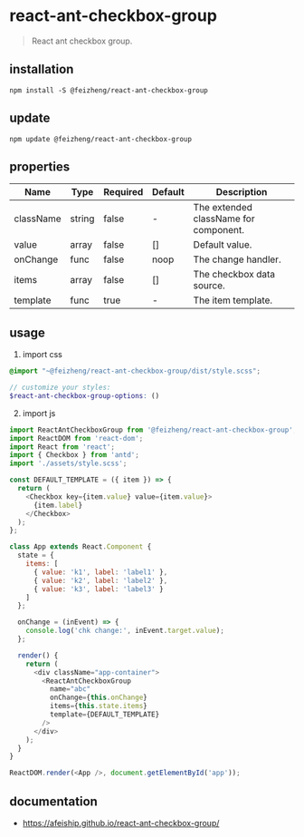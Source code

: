 # react-ant-checkbox-group
> React ant checkbox group.

## installation
```shell
npm install -S @feizheng/react-ant-checkbox-group
```

## update
```shell
npm update @feizheng/react-ant-checkbox-group
```

## properties
| Name      | Type   | Required | Default | Description                           |
| --------- | ------ | -------- | ------- | ------------------------------------- |
| className | string | false    | -       | The extended className for component. |
| value     | array  | false    | []      | Default value.                        |
| onChange  | func   | false    | noop    | The change handler.                   |
| items     | array  | false    | []      | The checkbox data source.             |
| template  | func   | true     | -       | The item template.                    |


## usage
1. import css
  ```scss
  @import "~@feizheng/react-ant-checkbox-group/dist/style.scss";

  // customize your styles:
  $react-ant-checkbox-group-options: ()
  ```
2. import js
  ```js
  import ReactAntCheckboxGroup from '@feizheng/react-ant-checkbox-group';
  import ReactDOM from 'react-dom';
  import React from 'react';
  import { Checkbox } from 'antd';
  import './assets/style.scss';

  const DEFAULT_TEMPLATE = ({ item }) => {
    return (
      <Checkbox key={item.value} value={item.value}>
        {item.label}
      </Checkbox>
    );
  };

  class App extends React.Component {
    state = {
      items: [
        { value: 'k1', label: 'label1' },
        { value: 'k2', label: 'label2' },
        { value: 'k3', label: 'label3' }
      ]
    };

    onChange = (inEvent) => {
      console.log('chk change:', inEvent.target.value);
    };

    render() {
      return (
        <div className="app-container">
          <ReactAntCheckboxGroup
            name="abc"
            onChange={this.onChange}
            items={this.state.items}
            template={DEFAULT_TEMPLATE}
          />
        </div>
      );
    }
  }

  ReactDOM.render(<App />, document.getElementById('app'));

  ```

## documentation
- https://afeiship.github.io/react-ant-checkbox-group/

